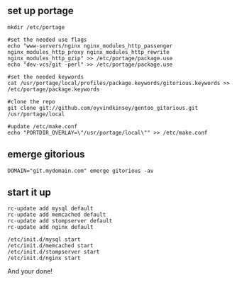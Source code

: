 set up portage
-------------
    mkdir /etc/portage

    #set the needed use flags
    echo "www-servers/nginx nginx_modules_http_passenger nginx_modules_http_proxy nginx_modules_http_rewrite nginx_modules_http_gzip" >> /etc/portage/package.use
    echo "dev-vcs/git -perl" >> /etc/portage/package.use

    #set the needed keywords
    cat /usr/portage/local/profiles/package.keywords/gitorious.keywords >> /etc/portage/package.keywords

    #clone the repo
    git clone git://github.com/oyvindkinsey/gentoo_gitorious.git /usr/portage/local

    #update /etc/make.conf
    echo "PORTDIR_OVERLAY=\"/usr/portage/local\"" >> /etc/make.conf

emerge gitorious
----------------
    DOMAIN="git.mydomain.com" emerge gitorious -av

start it up
-----------
    
    rc-update add mysql default
    rc-update add memcached default
    rc-update add stompserver default
    rc-update add nginx default

    /etc/init.d/mysql start
    /etc/init.d/memcached start
    /etc/init.d/stompserver start
    /etc/init.d/nginx start


And your done!
